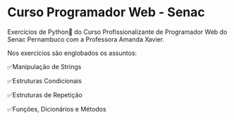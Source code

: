 # Curso Programador Web - Senac
Exercícios de Python🐍 do Curso Profissionalizante de Programador Web do Senac Pernambuco com a Professora Amanda Xavier.

Nos exercícios são englobados os assuntos:

✅Manipulação de Strings

✅Estruturas Condicionais

✅Estruturas de Repetição

✅Funções, Dicionários e Métodos
